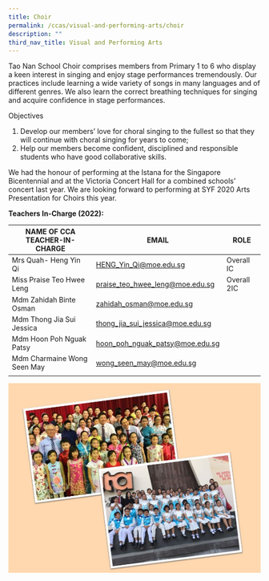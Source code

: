 ```yaml
---
title: Choir
permalink: /ccas/visual-and-performing-arts/choir
description: ""
third_nav_title: Visual and Performing Arts
---
```

Tao Nan School Choir comprises members from Primary 1 to 6 who display a keen interest in singing and enjoy stage performances tremendously. Our practices include learning a wide variety of songs in many languages and of different genres. We also learn the correct breathing techniques for singing and acquire confidence in stage performances.

Objectives
1.  Develop our members’ love for choral singing to the fullest so that they will continue with choral singing for years to come;
2.  Help our members become confident, disciplined and responsible students who have good collaborative skills.

We had the honour of performing at the Istana for the Singapore Bicentennial and at the Victoria Concert Hall for a combined schools' concert last year. We are looking forward to performing at SYF 2020 Arts Presentation for Choirs this year.

**Teachers In-Charge (2022):**

| NAME OF CCA<br>TEACHER-IN-CHARGE | EMAIL | ROLE |
|---|---|---|
| Mrs Quah- Heng Yin Qi | HENG_Yin_Qi@moe.edu.sg | Overall IC |
| Miss Praise Teo Hwee Leng | praise_teo_hwee_leng@moe.edu.sg | Overall 2IC |
| Mdm Zahidah Binte Osman | zahidah_osman@moe.edu.sg |   |
| Mdm Thong Jia Sui Jessica | thong_jia_sui_jessica@moe.edu.sg |   |
| Mdm Hoon Poh Nguak Patsy | hoon_poh_nguak_patsy@moe.edu.sg |   |
| Mdm Charmaine Wong Seen May | wong_seen_may@moe.edu.sg |  |
| | | |

![](/images/Slide24.jpg)